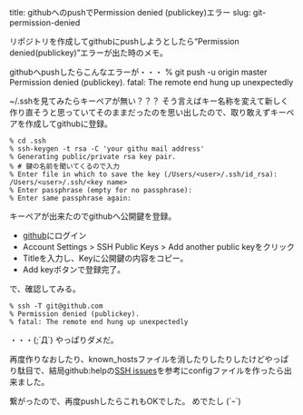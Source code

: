 title: githubへのpushでPermission denied (publickey)エラー
slug: git-permission-denied

リポジトリを作成してgithubにpushしようとしたら<q>Permission denied(publickey)</q>エラーが出た時のメモ。

githubへpushしたらこんなエラーが・・・
    % git push -u origin master
    Permission denied (publickey).
    fatal: The remote end hung up unexpectedly

~/.sshを見てみたらキーペアが無い？？？ そう言えばキー名称を変えて新しく作り直そうと思っていてそのままだったのを思い出したので、取り敢えずキーペアを作成してgithubに登録。

    % cd .ssh
    % ssh-keygen -t rsa -C 'your githu mail address'
    % Generating public/private rsa key pair.
    % # 鍵の名前を聞いてくるので入力
    % Enter file in which to save the key (/Users/<user>/.ssh/id_rsa): /Users/<user>/.ssh/<key name>
    % Enter passphrase (empty for no passphrase):  
    % Enter same passphrase again: 

キーペアが出来たのでgithubへ公開鍵を登録。

* [github](https://github.com/)にログイン
* Account Settings > SSH Public Keys > Add another public keyをクリック
* Titleを入力し、Keyに公開鍵の内容をコピー。
* Add keyボタンで登録完了。

で、確認してみる。

    % ssh -T git@github.com
    % Permission denied (publickey).
    % fatal: The remote end hung up unexpectedly

・・・(;´Д`) やっぱりダメだ。

再度作りなおしたり、known_hostsファイルを消したりしたりしたけどやっぱり駄目で、結局github:helpの[SSH issues](http://help.github.com/ssh-issues/)を参考にconfigファイルを作ったら出来ました。

繋がったので、再度pushしたらこれもOKでした。 めでたし (´ｰ`)
